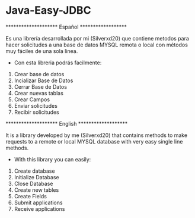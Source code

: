 # Java-Easy-JDBC

******************** Español ******************

Es una librería desarrollada por mi (Silverxd20) que contiene metodos para hacer solicitudes a una base de datos MYSQL remota o local con métodos muy fáciles de una sola linea.

- Con esta libreria podrás facilmente:

1) Crear base de datos
2) Incializar Base de Datos
3) Cerrar Base de Datos
4) Crear nuevas tablas
5) Crear Campos
6) Enviar solicitudes
7) Recibir solicitudes


******************** English *******************

It is a library developed by me (Silverxd20) that contains methods to make requests to a remote or local MYSQL database with very easy single line methods.

- With this library you can easily:

1) Create database
2) Initialize Database
3) Close Database
4) Create new tables
5) Create Fields
6) Submit applications
7) Receive applications
